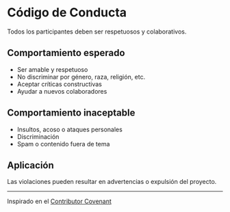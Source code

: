 # Código de Conducta

Todos los participantes deben ser respetuosos y colaborativos.

## Comportamiento esperado
- Ser amable y respetuoso
- No discriminar por género, raza, religión, etc.
- Aceptar críticas constructivas
- Ayudar a nuevos colaboradores

## Comportamiento inaceptable
- Insultos, acoso o ataques personales
- Discriminación
- Spam o contenido fuera de tema

## Aplicación
Las violaciones pueden resultar en advertencias o expulsión del proyecto.

---

Inspirado en el [Contributor Covenant](https://www.contributor-covenant.org/es/version/2/0/code_of_conduct.html)
